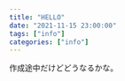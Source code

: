 ```yaml
---
title: "HELLO"
date: "2021-11-15 23:00:00"
tags: ["info"]
categories: ["info"]
---
```


作成途中だけどどうなるかな。
